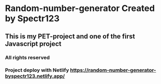 # Random-number-generator Created by Spectr123

## This is my PET-project and one of the first Javascript project

### All rights reserved

### Project deploy with Netlify https://random-number-generator-byspectr123.netlify.app/
